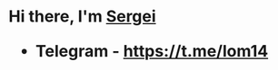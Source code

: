 <h1>Hi there, I'm <a href="(https://github.com/AlyonaEfros)" target="_blank">Sergei</a> 
 
+  Telegram - https://t.me/lom14
